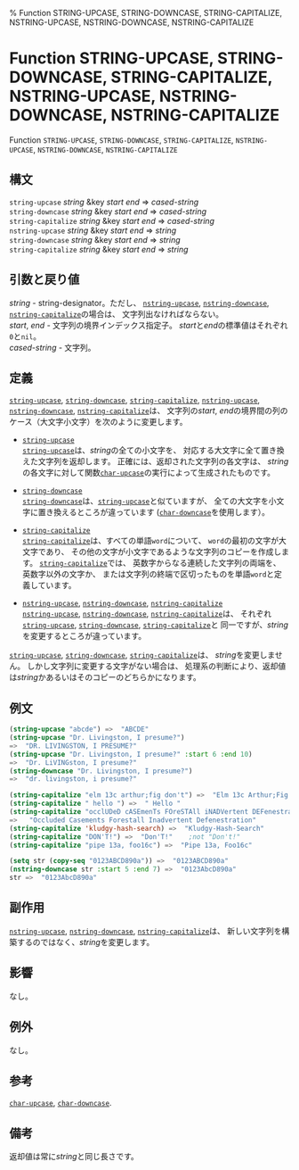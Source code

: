 % Function STRING-UPCASE, STRING-DOWNCASE, STRING-CAPITALIZE, NSTRING-UPCASE, NSTRING-DOWNCASE, NSTRING-CAPITALIZE

# Function STRING-UPCASE, STRING-DOWNCASE, STRING-CAPITALIZE, NSTRING-UPCASE, NSTRING-DOWNCASE, NSTRING-CAPITALIZE


Function `STRING-UPCASE`, `STRING-DOWNCASE`, `STRING-CAPITALIZE`,
`NSTRING-UPCASE`, `NSTRING-DOWNCASE`, `NSTRING-CAPITALIZE`


## 構文

`string-upcase` *string* &key *start* *end* => *cased-string*  
`string-downcase` *string* &key *start* *end* => *cased-string*  
`string-capitalize` *string* &key *start* *end* => *cased-string*  
`nstring-upcase` *string* &key *start* *end* => *string*  
`string-downcase` *string* &key *start* *end* => *string*  
`string-capitalize` *string* &key *start* *end* => *string*


## 引数と戻り値

*string* - string-designator。ただし、
[`nstring-upcase`](16.2.string-case.html), [`nstring-downcase`](16.2.string-case.html), [`nstring-capitalize`](16.2.string-case.html)の場合は、
文字列出なければならない。  
*start*, *end* - 文字列の境界インデックス指定子。
*start*と*end*の標準値はそれぞれ`0`と`nil`。  
*cased-string* - 文字列。


## 定義
[`string-upcase`](16.2.string-case.html), [`string-downcase`](16.2.string-case.html), [`string-capitalize`](16.2.string-case.html),
[`nstring-upcase`](16.2.string-case.html), [`nstring-downcase`](16.2.string-case.html), [`nstring-capitalize`](16.2.string-case.html)は、
文字列の*start*, *end*の境界間の列のケース（大文字小文字）を次のように変更します。

- [`string-upcase`](16.2.string-case.html)  
[`string-upcase`](16.2.string-case.html)は、*string*の全ての小文字を、
対応する大文字に全て置き換えた文字列を返却します。
正確には、返却された文字列の各文字は、
*string*の各文字に対して関数[`char-upcase`](13.2.char-case.html)の実行によって生成されたものです。

- [`string-downcase`](16.2.string-case.html)  
[`string-downcase`](16.2.string-case.html)は、[`string-upcase`](16.2.string-case.html)と似ていますが、
全ての大文字を小文字に置き換えるところが違っています
([`char-downcase`](13.2.char-case.html)を使用します）。

- [`string-capitalize`](16.2.string-case.html)  
[`string-capitalize`](16.2.string-case.html)は、すべての単語`word`について、
`word`の最初の文字が大文字であり、
その他の文字が小文字であるような文字列のコピーを作成します。
[`string-capitalize`](16.2.string-case.html)では、
英数字からなる連続した文字列の両端を、
英数字以外の文字か、
または文字列の終端で区切ったものを単語`word`と定義しています。

- [`nstring-upcase`](16.2.string-case.html), [`nstring-downcase`](16.2.string-case.html), [`nstring-capitalize`](16.2.string-case.html)  
[`nstring-upcase`](16.2.string-case.html), [`nstring-downcase`](16.2.string-case.html), [`nstring-capitalize`](16.2.string-case.html)は、
それぞれ[`string-upcase`](16.2.string-case.html), [`string-downcase`](16.2.string-case.html), [`string-capitalize`](16.2.string-case.html)と
同一ですが、*string*を変更するところが違っています。

[`string-upcase`](16.2.string-case.html), [`string-downcase`](16.2.string-case.html), [`string-capitalize`](16.2.string-case.html)は、
*string*を変更しません。
しかし文字列に変更する文字がない場合は、
処理系の判断により、返却値は*string*かあるいはそのコピーのどちらかになります。


## 例文

```lisp
(string-upcase "abcde") =>  "ABCDE"
(string-upcase "Dr. Livingston, I presume?")
=>  "DR. LIVINGSTON, I PRESUME?"
(string-upcase "Dr. Livingston, I presume?" :start 6 :end 10)
=>  "Dr. LiVINGston, I presume?"
(string-downcase "Dr. Livingston, I presume?")
=>  "dr. livingston, i presume?"

(string-capitalize "elm 13c arthur;fig don't") =>  "Elm 13c Arthur;Fig Don'T"
(string-capitalize " hello ") =>  " Hello "
(string-capitalize "occlUDeD cASEmenTs FOreSTAll iNADVertent DEFenestraTION")
=>   "Occluded Casements Forestall Inadvertent Defenestration"
(string-capitalize 'kludgy-hash-search) =>  "Kludgy-Hash-Search"
(string-capitalize "DON'T!") =>  "Don'T!"    ;not "Don't!"
(string-capitalize "pipe 13a, foo16c") =>  "Pipe 13a, Foo16c"

(setq str (copy-seq "0123ABCD890a")) =>  "0123ABCD890a"
(nstring-downcase str :start 5 :end 7) =>  "0123AbcD890a"
str =>  "0123AbcD890a"
```

## 副作用

[`nstring-upcase`](16.2.string-case.html), [`nstring-downcase`](16.2.string-case.html), [`nstring-capitalize`](16.2.string-case.html)は、
新しい文字列を構築するのではなく、*string*を変更します。


## 影響

なし。


## 例外

なし。


## 参考

[`char-upcase`](13.2.char-case.html), [`char-downcase`](13.2.char-case.html).


## 備考

返却値は常に*string*と同じ長さです。

